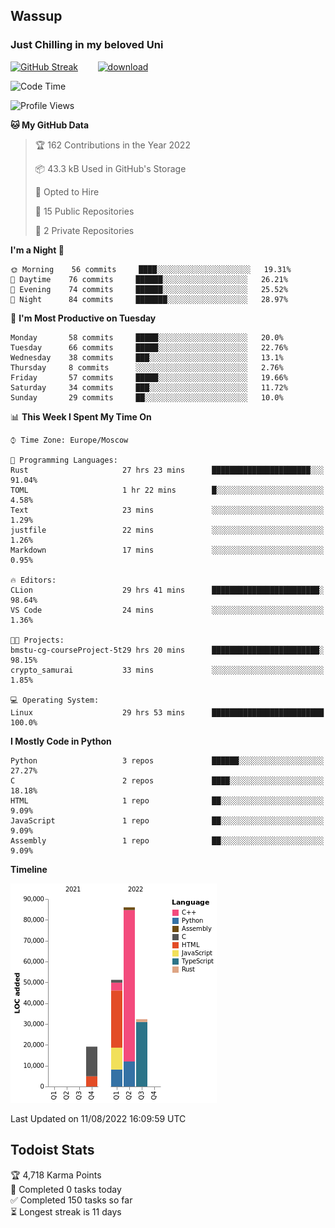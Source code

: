 ## Wassup 
### Just Chilling in my beloved Uni 

<!--
-->

[![GitHub Streak](http://github-readme-streak-stats.herokuapp.com?user=archeoss&theme=shades-of-purple&hide_border=true&date_format=j%20M%5B%20Y%5D)](https://git.io/streak-stats)&nbsp;&nbsp;&nbsp;&nbsp;&nbsp;&nbsp;&nbsp;&nbsp;[![download](https://user-images.githubusercontent.com/68448737/147796309-d8b65b1d-4dde-40d9-b03a-2b42aaa6cd43.jpeg)
](http://bmstu.ru/)

<!--START_SECTION:waka-->
![Code Time](http://img.shields.io/badge/Code%20Time-449%20hrs%2040%20mins-blue)

![Profile Views](http://img.shields.io/badge/Profile%20Views-0-blue)

**🐱 My GitHub Data** 

> 🏆 162 Contributions in the Year 2022
 > 
> 📦 43.3 kB Used in GitHub's Storage 
 > 
> 💼 Opted to Hire
 > 
> 📜 15 Public Repositories 
 > 
> 🔑 2 Private Repositories  
 > 
**I'm a Night 🦉** 

```text
🌞 Morning    56 commits     ████░░░░░░░░░░░░░░░░░░░░░   19.31% 
🌆 Daytime    76 commits     ██████░░░░░░░░░░░░░░░░░░░   26.21% 
🌃 Evening    74 commits     ██████░░░░░░░░░░░░░░░░░░░   25.52% 
🌙 Night      84 commits     ███████░░░░░░░░░░░░░░░░░░   28.97%

```
📅 **I'm Most Productive on Tuesday** 

```text
Monday       58 commits     █████░░░░░░░░░░░░░░░░░░░░   20.0% 
Tuesday      66 commits     █████░░░░░░░░░░░░░░░░░░░░   22.76% 
Wednesday    38 commits     ███░░░░░░░░░░░░░░░░░░░░░░   13.1% 
Thursday     8 commits      ░░░░░░░░░░░░░░░░░░░░░░░░░   2.76% 
Friday       57 commits     █████░░░░░░░░░░░░░░░░░░░░   19.66% 
Saturday     34 commits     ███░░░░░░░░░░░░░░░░░░░░░░   11.72% 
Sunday       29 commits     ██░░░░░░░░░░░░░░░░░░░░░░░   10.0%

```


📊 **This Week I Spent My Time On** 

```text
⌚︎ Time Zone: Europe/Moscow

💬 Programming Languages: 
Rust                     27 hrs 23 mins      ██████████████████████░░░   91.04% 
TOML                     1 hr 22 mins        █░░░░░░░░░░░░░░░░░░░░░░░░   4.58% 
Text                     23 mins             ░░░░░░░░░░░░░░░░░░░░░░░░░   1.29% 
justfile                 22 mins             ░░░░░░░░░░░░░░░░░░░░░░░░░   1.26% 
Markdown                 17 mins             ░░░░░░░░░░░░░░░░░░░░░░░░░   0.95%

🔥 Editors: 
CLion                    29 hrs 41 mins      ████████████████████████░   98.64% 
VS Code                  24 mins             ░░░░░░░░░░░░░░░░░░░░░░░░░   1.36%

🐱‍💻 Projects: 
bmstu-cg-courseProject-5t29 hrs 20 mins      ████████████████████████░   98.15% 
crypto_samurai           33 mins             ░░░░░░░░░░░░░░░░░░░░░░░░░   1.85%

💻 Operating System: 
Linux                    29 hrs 53 mins      █████████████████████████   100.0%

```

**I Mostly Code in Python** 

```text
Python                   3 repos             ██████░░░░░░░░░░░░░░░░░░░   27.27% 
C                        2 repos             ████░░░░░░░░░░░░░░░░░░░░░   18.18% 
HTML                     1 repo              ██░░░░░░░░░░░░░░░░░░░░░░░   9.09% 
JavaScript               1 repo              ██░░░░░░░░░░░░░░░░░░░░░░░   9.09% 
Assembly                 1 repo              ██░░░░░░░░░░░░░░░░░░░░░░░   9.09%

```


**Timeline**

![Chart not found](https://raw.githubusercontent.com/archeoss/archeoss/master/charts/bar_graph.png) 


 Last Updated on 11/08/2022 16:09:59 UTC
<!--END_SECTION:waka-->

## Todoist Stats

<!-- TODO-IST:START -->
🏆  4,718 Karma Points           
🌸  Completed 0 tasks today           
✅  Completed 150 tasks so far           
⏳  Longest streak is 11 days
<!-- TODO-IST:END -->
